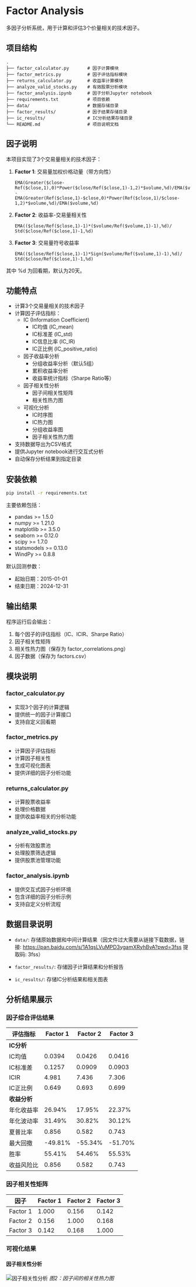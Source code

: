 # Factor Analysis

多因子分析系统，用于计算和评估3个价量相关的技术因子。

## 项目结构

```
.
├── factor_calculator.py       # 因子计算模块
├── factor_metrics.py          # 因子评估指标模块
├── returns_calculator.py      # 收益率计算模块
├── analyze_valid_stocks.py    # 有效股票分析模块
├── factor_analysis.ipynb      # 因子分析Jupyter notebook
├── requirements.txt           # 项目依赖
├── data/                      # 数据存储目录
├── factor_results/            # 因子结果存储目录
├── ic_results/                # IC分析结果存储目录
└── README.md                  # 项目说明文档
```

## 因子说明

本项目实现了3个交易量相关的技术因子：

1. **Factor 1**: 交易量加权价格动量（带方向性）
   ```
   EMA(Greater($close-Ref($close,1),0)*Power($close/Ref($close,1)-1,2)*$volume,%d)/EMA($volume,%d) -
   EMA(Greater(Ref($close,1)-$close,0)*Power(Ref($close,1)/$close-1,2)*$volume,%d)/EMA($volume,%d)
   ```

2. **Factor 2**: 收益率-交易量相关性
   ```
   EMA(($close/Ref($close,1)-1)*($volume/Ref($volume,1)-1),%d)/
   Std($close/Ref($close,1)-1,%d)
   ```

3. **Factor 3**: 交易量符号收益率
   ```
   EMA(($close/Ref($close,1)-1)*Sign($volume/Ref($volume,1)-1),%d)/
   Std($close/Ref($close,1)-1,%d)
   ```

其中 %d 为回看期，默认为20天。

## 功能特点

- 计算3个交易量相关的技术因子
- 计算因子评估指标：
  - IC (Information Coefficient)
    - IC均值 (IC_mean)
    - IC标准差 (IC_std)
    - IC信息比率 (IC_IR)
    - IC正比例 (IC_positive_ratio)
  - 因子收益率分析
    - 分组收益率分析（默认5组）
    - 累积收益率分析
    - 收益率统计指标（Sharpe Ratio等）
  - 因子相关性分析
    - 因子间相关性矩阵
    - 相关性热力图
  - 可视化分析
    - IC时序图
    - IC热力图
    - 分组收益率图
    - 因子相关性热力图
- 支持数据导出为CSV格式
- 提供Jupyter notebook进行交互式分析
- 自动保存分析结果到指定目录

## 安装依赖

```bash
pip install -r requirements.txt
```

主要依赖包括：
- pandas >= 1.5.0
- numpy >= 1.21.0
- matplotlib >= 3.5.0
- seaborn >= 0.12.0
- scipy >= 1.7.0
- statsmodels >= 0.13.0
- WindPy >= 0.8.8

默认回测参数：
- 起始日期：2015-01-01
- 结束日期：2024-12-31

## 输出结果

程序运行后会输出：
1. 每个因子的评估指标（IC、ICIR、Sharpe Ratio）
2. 因子相关性矩阵
3. 相关性热力图（保存为 factor_correlations.png）
4. 因子数据（保存为 factors.csv）

## 模块说明

### factor_calculator.py
- 实现3个因子的计算逻辑
- 提供统一的因子计算接口
- 支持自定义回看期

### factor_metrics.py
- 计算因子评估指标
- 计算因子相关性
- 生成可视化图表
- 提供详细的因子分析功能

### returns_calculator.py
- 计算股票收益率
- 处理价格数据
- 提供收益率相关的分析功能

### analyze_valid_stocks.py
- 分析有效股票池
- 处理股票筛选逻辑
- 提供股票池管理功能

### factor_analysis.ipynb
- 提供交互式因子分析环境
- 包含详细的因子分析示例
- 支持自定义分析流程

## 数据目录说明

- `data/`: 存储原始数据和中间计算结果（因文件过大需要从链接下载数据，链接: https://pan.baidu.com/s/1A1qsLVuMPD3ygamXRyhBvA?pwd=3fss 提取码: 3fss）

- `factor_results/`: 存储因子计算结果和分析报告
- `ic_results/`: 存储IC分析结果和相关图表

## 分析结果展示

### 因子综合评估结果

| 评估指标 | Factor 1 | Factor 2 | Factor 3 |
|----------|-----------|-----------|-----------|
| **IC分析** | | | |
| IC均值 | 0.0394 | 0.0426 | 0.0416 |
| IC标准差 | 0.1257 | 0.0909 | 0.0903 |
| ICIR | 4.981 | 7.436 | 7.306 |
| IC正比例 | 0.649 | 0.693 | 0.699 |
| **收益分析** | | | |
| 年化收益率 | 26.94% | 17.95% | 22.37% |
| 年化波动率 | 31.49% | 30.82% | 30.12% |
| 夏普比率 | 0.856 | 0.582 | 0.743 |
| 最大回撤 | -49.81% | -55.34% | -51.70% |
| 胜率 | 55.41% | 54.46% | 55.53% |
| 收益风险比 | 0.856 | 0.582 | 0.743 |

### 因子相关性矩阵

| 因子 | Factor 1 | Factor 2 | Factor 3 |
|------|-----------|-----------|-----------|
| Factor 1 | 1.000 | 0.156 | 0.142 |
| Factor 2 | 0.156 | 1.000 | 0.168 |
| Factor 3 | 0.142 | 0.168 | 1.000 |

### 可视化结果

#### 因子相关性分析
![因子相关性分析](./ic_results/ic_correlation.png)
*图2：因子间的相关性热力图*


